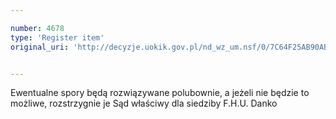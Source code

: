 ```yaml
---

number: 4678
type: 'Register item'
original_uri: 'http://decyzje.uokik.gov.pl/nd_wz_um.nsf/0/7C64F25AB90AB479C1257B730032E7CB?OpenDocument'


---
```


Ewentualne spory będą rozwiązywane polubownie, a jeżeli nie będzie to możliwe, rozstrzygnie je Sąd właściwy dla siedziby F.H.U. Danko
